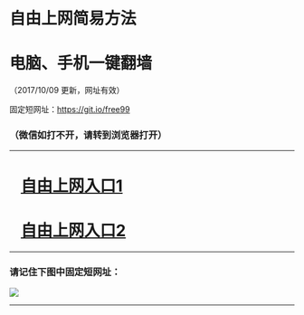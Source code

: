 ﻿# 自由上网简易方法

# 电脑、手机一键翻墙

（2017/10/09 更新，网址有效）

固定短网址：https://git.io/free99

### （微信如打不开，请转到浏览器打开）


***





# &nbsp;&nbsp; <a href="http://ft266224334.fwq-tz-1001.info/fwqtz01.html?t=100900131817 " target="_blank">自由上网入口1</a>
# &nbsp;&nbsp; <a href="http://ft1660818482.fwq-tz-1002.info/fwqtz02.html?t=100900129039 " target="_blank">自由上网入口2</a>
***

### 请记住下图中固定短网址：

<img src="https://s3-us-west-2.amazonaws.com/fwq-1001/yjfq-20170905okok.png" /> 


***

